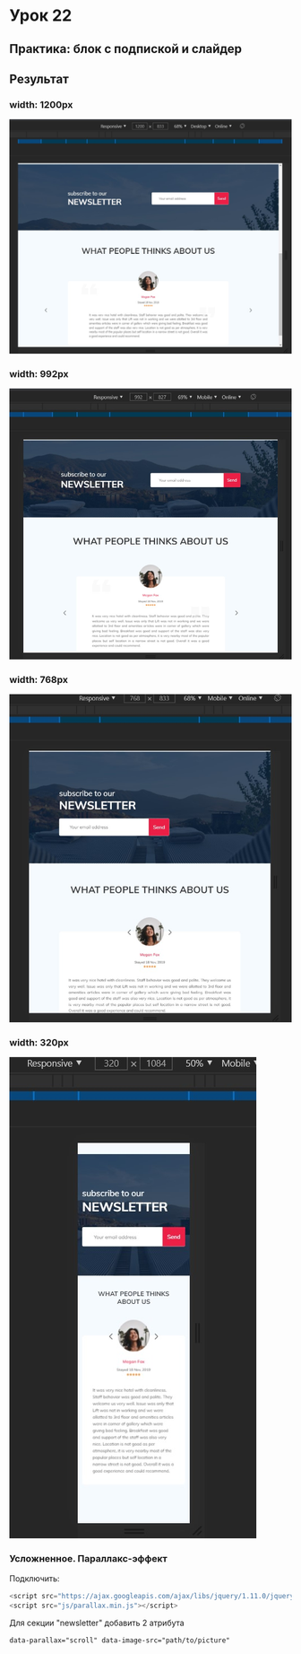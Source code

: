 # Урок 22
## Практика: блок с подпиской и слайдер
## Результат
### width: 1200px
![screenshots](src/img/readme-img/lesson-22_w1200.jpg "width: 1200px")
### width: 992px
![screenshots](src/img/readme-img/lesson-22_w992.jpg "width: 992px")
### width: 768px
![screenshots](src/img/readme-img/lesson-22_w768.jpg "width: 768px")
### width: 320px
![screenshots](src/img/readme-img/lesson-22_w320.jpg "width: 320px")
### Усложненное. Параллакс-эффект
Подключить:
```js
<script src="https://ajax.googleapis.com/ajax/libs/jquery/1.11.0/jquery.min.js"></script>
<script src="js/parallax.min.js"></script>
```

Для секции "newsletter" добавить 2 атрибута 
```
data-parallax="scroll" data-image-src="path/to/picture"
```
